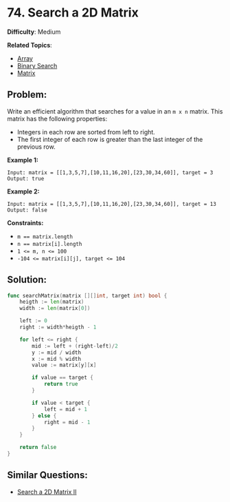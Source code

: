 # 74. Search a 2D Matrix

**Difficulty**: Medium

**Related Topics**:
- [Array](https://leetcode.com/tag/array/)
- [Binary Search](https://leetcode.com/tag/binary-search/)
- [Matrix](https://leetcode.com/tag/matrix/)


## Problem:

Write an efficient algorithm that searches for a value in an `m x n` matrix. This matrix has the following properties:

- Integers in each row are sorted from left to right.
- The first integer of each row is greater than the last integer of the previous row.

**Example 1:**

```
Input: matrix = [[1,3,5,7],[10,11,16,20],[23,30,34,60]], target = 3
Output: true
```

**Example 2:**

```
Input: matrix = [[1,3,5,7],[10,11,16,20],[23,30,34,60]], target = 13
Output: false
```

**Constraints:**

- `m == matrix.length`
- `n == matrix[i].length`
- `1 <= m, n <= 100`
- `-104 <= matrix[i][j], target <= 104`

## Solution:

```go
func searchMatrix(matrix [][]int, target int) bool {
	heigth := len(matrix)
	width := len(matrix[0])

	left := 0
	right := width*heigth - 1

	for left <= right {
		mid := left + (right-left)/2
		y := mid / width
		x := mid % width
		value := matrix[y][x]

		if value == target {
			return true
		}

		if value < target {
			left = mid + 1
		} else {
			right = mid - 1
		}
	}

	return false
}
```

## Similar Questions:

- [Search a 2D Matrix II](https://github.com/ju-popov/leetcode.com/tree/main/problems/search-a-2d-matrix-ii/)
